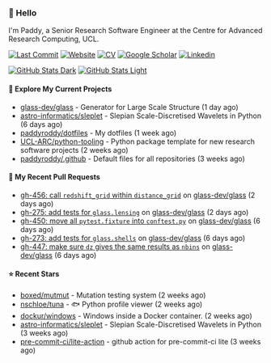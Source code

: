 ### 👋 Hello

I'm Paddy, a Senior Research Software Engineer at the Centre for Advanced
Research Computing, UCL.

[![Last Commit](https://img.shields.io/github/last-commit/paddyroddy/paddyroddy/main?label=updated)](https://github.com/paddyroddy)
[![Website](https://img.shields.io/badge/GitHub%20Pages-222?logo=githubpages&logoColor=fff&style=for-the-badge&style=flat)](https://paddyroddy.github.io)
[![CV](https://img.shields.io/badge/CV-PDF-pink.svg)](https://paddyroddy.github.io/cv)
[![Google Scholar](https://img.shields.io/badge/Google%20Scholar-4285F4?logo=googlescholar&logoColor=fff&style=for-the-badge&style=flat)](https://scholar.google.com/citations?user=OFigHUwAAAAJ)
[![Linkedin](https://img.shields.io/badge/LinkedIn-0A66C2?logo=linkedin&logoColor=fff&style=for-the-badge&style=flat)](https://www.linkedin.com/in/patrickjamesroddy)

[![GitHub Stats Dark](https://github-readme-stats-paddyroddy.vercel.app/api?username=paddyroddy&disable_animations=true&hide_border=true&hide_title=true&include_all_commits=true&rank_icon=github&show=prs_merged,reviews&show_icons=true&theme=tokyonight)](https://github.com/paddyroddy/paddyroddy#gh-dark-mode-only)
[![GitHub Stats Light](https://github-readme-stats-paddyroddy.vercel.app/api?username=paddyroddy&disable_animations=true&hide_border=true&hide_title=true&include_all_commits=true&rank_icon=github&show=prs_merged,reviews&show_icons=true&theme=default)](https://github.com/paddyroddy/paddyroddy#gh-light-mode-only)

#### 👷 Explore My Current Projects

- [glass-dev/glass](https://github.com/glass-dev/glass) - Generator for Large Scale Structure
  (1 day ago)
- [astro-informatics/sleplet](https://github.com/astro-informatics/sleplet) - Slepian Scale-Discretised Wavelets in Python
  (6 days ago)
- [paddyroddy/dotfiles](https://github.com/paddyroddy/dotfiles) - My dotfiles
  (1 week ago)
- [UCL-ARC/python-tooling](https://github.com/UCL-ARC/python-tooling) - Python package template for new research software projects
  (2 weeks ago)
- [paddyroddy/.github](https://github.com/paddyroddy/.github) - Default files for all repositories
  (3 weeks ago)

#### 🔨 My Recent Pull Requests

- [gh-456: call `redshift_grid` within `distance_grid`](https://github.com/glass-dev/glass/pull/457) on [glass-dev/glass](https://github.com/glass-dev/glass)
  (2 days ago)
- [gh-275: add tests for `glass.lensing`](https://github.com/glass-dev/glass/pull/454) on [glass-dev/glass](https://github.com/glass-dev/glass)
  (2 days ago)
- [gh-450: move all `pytest.fixture` into `conftest.py`](https://github.com/glass-dev/glass/pull/451) on [glass-dev/glass](https://github.com/glass-dev/glass)
  (6 days ago)
- [gh-273: add tests for `glass.shells`](https://github.com/glass-dev/glass/pull/449) on [glass-dev/glass](https://github.com/glass-dev/glass)
  (6 days ago)
- [gh-447: make sure `dz` gives the same results as `nbins`](https://github.com/glass-dev/glass/pull/448) on [glass-dev/glass](https://github.com/glass-dev/glass)
  (6 days ago)

#### ⭐ Recent Stars

- [boxed/mutmut](https://github.com/boxed/mutmut) - Mutation testing system
  (2 weeks ago)
- [nschloe/tuna](https://github.com/nschloe/tuna) - :fish: Python profile viewer
  (2 weeks ago)
- [dockur/windows](https://github.com/dockur/windows) - Windows inside a Docker container.
  (2 weeks ago)
- [astro-informatics/sleplet](https://github.com/astro-informatics/sleplet) - Slepian Scale-Discretised Wavelets in Python
  (3 weeks ago)
- [pre-commit-ci/lite-action](https://github.com/pre-commit-ci/lite-action) - github action for pre-commit-ci lite
  (3 weeks ago)
